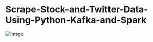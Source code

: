 # Scrape-Stock-and-Twitter-Data-Using-Python-Kafka-and-Spark
![image](https://user-images.githubusercontent.com/103330185/235033599-615174e7-72f2-48b5-91d8-a3cf70baf39f.png)

